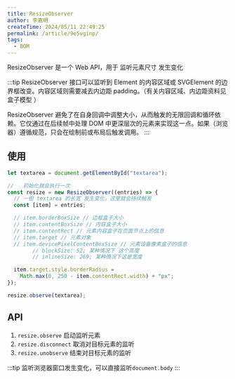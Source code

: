 ```yaml
---
title: ResizeObserver
author: 李嘉明
createTime: 2024/05/11 22:49:25
permalink: /article/9e5vginp/
tags:
  - BOM
---
```


ResizeObserver 是一个 Web API，用于 监听元素尺寸 发生变化
<!-- more -->

:::tip
ResizeObserver 接口可以监听到 Element 的内容区域或 SVGElement 的边界框改变。内容区域则需要减去内边距 padding。（有关内容区域、内边距资料见盒子模型 ）

ResizeObserver 避免了在自身回调中调整大小，从而触发的无限回调和循环依赖。它仅通过在后续帧中处理 DOM 中更深层次的元素来实现这一点。如果（浏览器）遵循规范，只会在绘制前或布局后触发调用。
:::

## 使用

```js
let textarea = document.getElementById("textarea");

//   初始化就会执行一次
const resize = new ResizeObserver((entries) => {
  // 一但 textarea 的长宽 发生变化，这里就会持续触发
  const [item] = entries;

  // item.borderBoxSize // 边框盒子大小
  // item.contentBoxSize // 内容盒子大小
  // item.contentRect // 元素内容盒子在页面节点上的信息
  // item.target // 元素对象
  // item.devicePixelContentBoxSize // 元素设备像素盒子的信息
        // blockSize: 52; 某种情况下 这个高度
        // inlineSize: 269; 某种情况下这是宽度

  item.target.style.borderRadius =
    Math.max(0, 250 - item.contentRect.width) + "px";
});

resize.observe(textarea);
```

## API

1. `resize.observe` 启动监听元素
2. `resize.disconnect` 取消对目标元素的监听
3. `resize.unobserve` 结束对目标元素的监听


:::tip 
监听浏览器窗口发生变化，可以直接监听`document.body`
:::